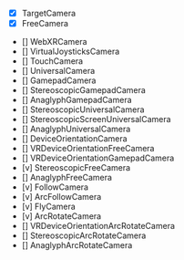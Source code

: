 - [x] TargetCamera
- [x] FreeCamera
- [] WebXRCamera
- [] VirtualJoysticksCamera
- [] TouchCamera
- [] UniversalCamera
- [] GamepadCamera
- [] StereoscopicGamepadCamera
- [] AnaglyphGamepadCamera
- [] StereoscopicUniversalCamera
- [] StereoscopicScreenUniversalCamera
- [] AnaglyphUniversalCamera
- [] DeviceOrientationCamera
- [] VRDeviceOrientationFreeCamera
- [] VRDeviceOrientationGamepadCamera
- [v] StereoscopicFreeCamera
- [] AnaglyphFreeCamera
- [v] FollowCamera
- [v] ArcFollowCamera
- [v] FlyCamera
- [v] ArcRotateCamera
- [] VRDeviceOrientationArcRotateCamera
- [] StereoscopicArcRotateCamera
- [] AnaglyphArcRotateCamera
